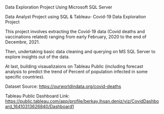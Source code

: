 Data Exploration Project Using Microsoft SQL Server

Data Analyst Project using SQL & Tableau- Covid-19 Data Exploration Project

This project involves extracting the Covid-19 data (Covid deaths and vaccinations related) ranging from early February, 2020 to the end of Decembre, 2021.

Then, undertaking basic data cleaning and querying on MS SQL Server to explore insights out of the data.

At last, building visaualizaions on Tableau Public (including forecast analysis to predict the trend of Percent of population infected in some specific countries).

Dataset Source: https://ourworldindata.org/covid-deaths

Tableau Public Dashboard Link: https://public.tableau.com/app/profile/berkay.ihsan.deniz/viz/CovidDashboard_16410313626840/Dashboard1

